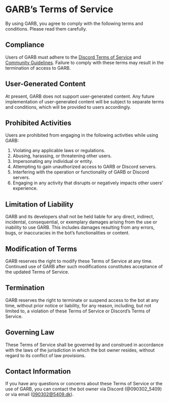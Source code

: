 # GARB’s Terms of Service

By using GARB, you agree to comply with the following terms and conditions.
Please read them carefully.

## Compliance

Users of GARB must adhere to the
[Discord Terms of Service](https://discord.com/terms) and
[Community Guidelines](https://discord.com/guidelines). Failure to comply with
these terms may result in the termination of access to GARB.

## User-Generated Content

At present, GARB does not support user-generated content. Any future
implementation of user-generated content will be subject to separate terms and
conditions, which will be provided to users accordingly.

## Prohibited Activities

Users are prohibited from engaging in the following activities while using GARB:

1. Violating any applicable laws or regulations.
2. Abusing, harassing, or threatening other users.
3. Impersonating any individual or entity.
4. Attempting to gain unauthorized access to GARB or Discord servers.
5. Interfering with the operation or functionality of GARB or Discord servers.
6. Engaging in any activity that disrupts or negatively impacts other users’ experience.

## Limitation of Liability

GARB and its developers shall not be held liable for any direct, indirect,
incidental, consequential, or exemplary damages arising from the use or
inability to use GARB. This includes damages resulting from any errors, bugs, or
inaccuracies in the bot’s functionalities or content.

## Modification of Terms

GARB reserves the right to modify these Terms of Service at any time. Continued
use of GARB after such modifications constitutes acceptance of the updated Terms
of Service.

## Termination

GARB reserves the right to terminate or suspend access to the bot at any time,
without prior notice or liability, for any reason, including, but not limited
to, a violation of these Terms of Service or Discord’s Terms of Service.

## Governing Law

These Terms of Service shall be governed by and construed in accordance with the
laws of the jurisdiction in which the bot owner resides, without regard to its
conflict of law provisions.

## Contact Information

If you have any questions or concerns about these Terms of Service or the use of
GARB, you can contact the bot owner via Discord (@090302_5409) or via email
(<090302@5409.dk>).

